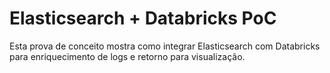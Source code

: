 # Elasticsearch + Databricks PoC

Esta prova de conceito mostra como integrar Elasticsearch com Databricks para enriquecimento de logs e retorno para visualização.
